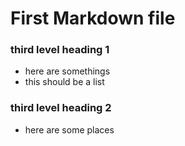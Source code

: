 # First Markdown file

### third level heading 1
- here are somethings
- this should be a list
### third level heading 2
- here are some places
